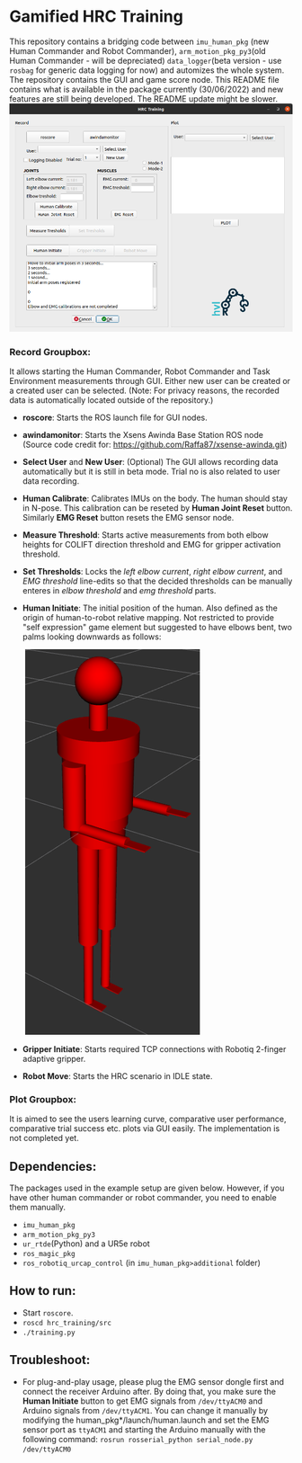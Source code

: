 # Gamified HRC Training

This repository contains a bridging code between `imu_human_pkg` (new Human Commander and Robot Commander), `arm_motion_pkg_py3`(old Human Commander - will be depreciated) `data_logger`(beta version - use `rosbag` for generic data logging for now) and automizes the whole system. The repository contains the GUI and game score node. This README file contains what is available in the package currently (30/06/2022) and new features are still being developed. The README update might be slower.
![GUI](https://github.com/frdedynamics/hrc_training/blob/master/fig/hrc_training_gui.png?raw=true)



### Record Groupbox:

It allows starting the Human Commander, Robot Commander and Task Environment measurements through GUI. Either new user can be created or a created user can be selected. (Note: For privacy reasons, the recorded data is automatically located outside of the repository.)

* **roscore**: Starts the ROS launch file for GUI nodes.

* **awindamonitor**: Starts the Xsens Awinda Base Station ROS node (Source code credit for:  https://github.com/Raffa87/xsense-awinda.git)

* **Select User** and **New User**: (Optional) The GUI allows recording data automatically but it is still in beta mode. Trial no is also related to user data recording.

* **Human Calibrate**: Calibrates IMUs on the body. The human should stay in N-pose. This calibration can be reseted by **Human Joint Reset** button. Similarly **EMG Reset** button resets the EMG sensor node.

* **Measure Threshold**: Starts active measurements from both elbow heights for COLIFT direction threshold and EMG for gripper activation threshold.

* **Set Thresholds**: Locks the *left elbow current*, *right elbow current*, and  *EMG threshold* line-edits so that the decided thresholds can be manually enteres in *elbow threshold* and *emg threshold* parts.

* **Human Initiate**: The initial position of the human. Also defined as the origin of human-to-robot relative mapping. Not restricted to provide "self expression" game element but suggested to have elbows bent, two palms looking downwards as follows:

  
  ​				![Human Initial Pose](https://github.com/frdedynamics/hrc_training/blob/master/fig/human_init.png?raw=true)

* **Gripper Initiate**: Starts required TCP connections with Robotiq 2-finger adaptive gripper.

* **Robot Move**: Starts the HRC scenario in IDLE state.

### Plot Groupbox:

It is aimed to see the users learning curve, comparative user performance, comparative trial success etc. plots via GUI easily. The implementation is not completed yet. 

## Dependencies:

The packages used in the example setup are given below. However, if you have other human commander or robot commander, you need to enable them manually.

- `imu_human_pkg` 
- `arm_motion_pkg_py3`
- `ur_rtde`(Python) and a UR5e robot
- `ros_magic_pkg`
- `ros_robotiq_urcap_control` (in `imu_human_pkg>additional` folder)

## How to run:
- Start `roscore`.
- `roscd hrc_training/src`
- `./training.py`


## Troubleshoot:
- For plug-and-play usage, please plug the EMG sensor dongle first and connect the receiver Arduino after. By doing that, you make sure the **Human Initiate** button to get EMG signals from `/dev/ttyACM0` and Arduino signals from `/dev/ttyACM1`. You can change it manually by modifying the human_pkg*/launch/human.launch and set the EMG sensor port as `ttyACM1` and starting the Arduino manually with the following command: `rosrun rosserial_python serial_node.py /dev/ttyACM0`
